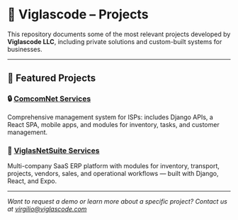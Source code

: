 # 🧩 Viglascode – Projects

This repository documents some of the most relevant projects developed by **Viglascode LLC**, including private solutions and custom-built systems for businesses.

---

## 🚀 Featured Projects

### 🔒 [ComcomNet Services](./comcomnet-services)  
Comprehensive management system for ISPs: includes Django APIs, a React SPA, mobile apps, and modules for inventory, tasks, and customer management.

### 🧩 [ViglasNetSuite Services](./viglasnetsuite-services)  
Multi-company SaaS ERP platform with modules for inventory, transport, projects, vendors, sales, and operational workflows — built with Django, React, and Expo.

---

*Want to request a demo or learn more about a specific project? Contact us at [virgilio@viglascode.com](mailto:virgilio@viglascode.com)*
